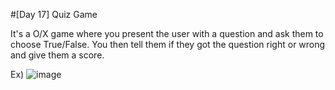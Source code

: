#[Day 17] Quiz Game

It's a O/X game where you present the user with a question and ask them to choose True/False.
You then tell them if they got the question right or wrong and give them a score.

Ex)
![image](https://github.com/seongmooklim/Python_Projects/assets/159662590/1bd65163-abc5-4021-a595-4e83e7c51ccf)



